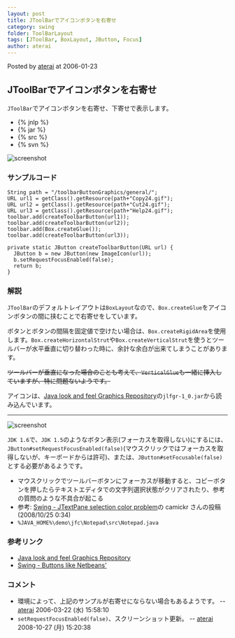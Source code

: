 ```yaml
---
layout: post
title: JToolBarでアイコンボタンを右寄せ
category: swing
folder: ToolBarLayout
tags: [JToolBar, BoxLayout, JButton, Focus]
author: aterai
---
```


Posted by [aterai](http://terai.xrea.jp/aterai.html) at 2006-01-23

## JToolBarでアイコンボタンを右寄せ
`JToolBar`でアイコンボタンを右寄せ、下寄せで表示します。

- {% jnlp %}
- {% jar %}
- {% src %}
- {% svn %}

<!-- dummy comment line for breaking list -->

![screenshot](https://lh3.googleusercontent.com/_9Z4BYR88imo/TQTVb-HPZjI/AAAAAAAAAno/dMILsHzlipk/s800/ToolBarLayout.png)

### サンプルコード
<pre class="prettyprint"><code>String path = "/toolbarButtonGraphics/general/";
URL url1 = getClass().getResource(path+"Copy24.gif");
URL url2 = getClass().getResource(path+"Cut24.gif");
URL url3 = getClass().getResource(path+"Help24.gif");
toolbar.add(createToolbarButton(url1));
toolbar.add(createToolbarButton(url2));
toolbar.add(Box.createGlue());
toolbar.add(createToolbarButton(url3));
</code></pre>
<pre class="prettyprint"><code>private static JButton createToolbarButton(URL url) {
  JButton b = new JButton(new ImageIcon(url));
  b.setRequestFocusEnabled(false);
  return b;
}
</code></pre>

### 解説
`JToolBar`のデフォルトレイアウトは`BoxLayout`なので、`Box.createGlue`をアイコンボタンの間に挟むことで右寄せをしています。

ボタンとボタンの間隔を固定値で空けたい場合は、`Box.createRigidArea`を使用します。`Box.createHorizontalStrut`や`Box.createVerticalStrut`を使うとツールバーが水平垂直に切り替わった時に、余計な余白が出来てしまうことがあります。

~~ツールバーが垂直になった場合のことも考えて、`VerticalGlue`も一緒に挿入していますが、特に問題ないようです。~~

アイコンは、[Java look and feel Graphics Repository](http://java.sun.com/developer/techDocs/hi/repository/)の`jlfgr-1_0.jar`から読み込んでいます。

- - - -

![screenshot](https://lh4.googleusercontent.com/_9Z4BYR88imo/TQTVeG6fVBI/AAAAAAAAAns/II_0GGIdnNk/s800/ToolBarLayout1.png)

`JDK 1.6`で、`JDK 1.5`のようなボタン表示(フォーカスを取得しない)にするには、`JButton#setRequestFocusEnabled(false)`(マウスクリックではフォーカスを取得しないが、キーボードからは許可)、または、`JButton#setFocusable(false)`とする必要があるようです。

- マウスクリックでツールバーボタンにフォーカスが移動すると、コピーボタンを押したらテキストエディタでの文字列選択状態がクリアされたり、参考の質問のような不具合が起こる
- 参考: [Swing - JTextPane selection color problem](https://forums.oracle.com/thread/1358842)の camickr さんの投稿(2008/10/25 0:34)
- `%JAVA_HOME%\demo\jfc\Notepad\src\Notepad.java`

<!-- dummy comment line for breaking list -->

### 参考リンク
- [Java look and feel Graphics Repository](http://java.sun.com/developer/techDocs/hi/repository/)
- [Swing - Buttons like Netbeans'](https://forums.oracle.com/thread/1365522)

<!-- dummy comment line for breaking list -->

### コメント
- 環境によって、上記のサンプルが右寄せにならない場合もあるようです。 -- [aterai](http://terai.xrea.jp/aterai.html) 2006-03-22 (水) 15:58:10
- `setRequestFocusEnabled(false)`、スクリーンショット更新。 -- [aterai](http://terai.xrea.jp/aterai.html) 2008-10-27 (月) 15:20:38

<!-- dummy comment line for breaking list -->

